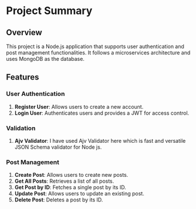 # Project Summary

## Overview

This project is a Node.js application that supports user authentication and post management functionalities. It follows a microservices architecture and uses MongoDB as the database.

## Features

### User Authentication

1. **Register User**: Allows users to create a new account.
2. **Login User**: Authenticates users and provides a JWT for access control.

### Validation

1. **Ajv Validator**: I have used Ajv Validator here which is fast and versatile JSON Schema validator for Node js.

### Post Management

1. **Create Post**: Allows users to create new posts.
2. **Get All Posts**: Retrieves a list of all posts.
3. **Get Post by ID**: Fetches a single post by its ID.
4. **Update Post**: Allows users to update an existing post.
5. **Delete Post**: Deletes a post by its ID.

